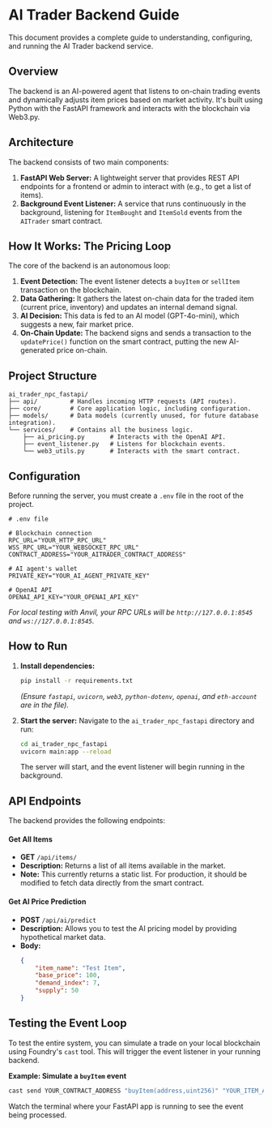 # AI Trader Backend Guide

This document provides a complete guide to understanding, configuring, and running the AI Trader backend service.

## Overview

The backend is an AI-powered agent that listens to on-chain trading events and dynamically adjusts item prices based on market activity. It's built using Python with the FastAPI framework and interacts with the blockchain via Web3.py.

## Architecture

The backend consists of two main components:
1.  **FastAPI Web Server:** A lightweight server that provides REST API endpoints for a frontend or admin to interact with (e.g., to get a list of items).
2.  **Background Event Listener:** A service that runs continuously in the background, listening for `ItemBought` and `ItemSold` events from the `AITrader` smart contract.

## How It Works: The Pricing Loop

The core of the backend is an autonomous loop:
1.  **Event Detection:** The event listener detects a `buyItem` or `sellItem` transaction on the blockchain.
2.  **Data Gathering:** It gathers the latest on-chain data for the traded item (current price, inventory) and updates an internal demand signal.
3.  **AI Decision:** This data is fed to an AI model (GPT-4o-mini), which suggests a new, fair market price.
4.  **On-Chain Update:** The backend signs and sends a transaction to the `updatePrice()` function on the smart contract, putting the new AI-generated price on-chain.

## Project Structure

```
ai_trader_npc_fastapi/
├── api/         # Handles incoming HTTP requests (API routes).
├── core/        # Core application logic, including configuration.
├── models/      # Data models (currently unused, for future database integration).
└── services/    # Contains all the business logic.
    ├── ai_pricing.py       # Interacts with the OpenAI API.
    ├── event_listener.py   # Listens for blockchain events.
    └── web3_utils.py       # Interacts with the smart contract.
```

## Configuration

Before running the server, you must create a `.env` file in the root of the project.

```
# .env file

# Blockchain connection
RPC_URL="YOUR_HTTP_RPC_URL"
WSS_RPC_URL="YOUR_WEBSOCKET_RPC_URL"
CONTRACT_ADDRESS="YOUR_AITRADER_CONTRACT_ADDRESS"

# AI agent's wallet
PRIVATE_KEY="YOUR_AI_AGENT_PRIVATE_KEY"

# OpenAI API
OPENAI_API_KEY="YOUR_OPENAI_API_KEY"
```
*For local testing with Anvil, your RPC URLs will be `http://127.0.0.1:8545` and `ws://127.0.0.1:8545`.*

## How to Run

1.  **Install dependencies:**
    ```bash
    pip install -r requirements.txt
    ```
    *(Ensure `fastapi`, `uvicorn`, `web3`, `python-dotenv`, `openai`, and `eth-account` are in the file).*

2.  **Start the server:**
    Navigate to the `ai_trader_npc_fastapi` directory and run:
    ```bash
    cd ai_trader_npc_fastapi
    uvicorn main:app --reload
    ```
    The server will start, and the event listener will begin running in the background.

## API Endpoints

The backend provides the following endpoints:

#### Get All Items
- **GET** `/api/items/`
- **Description:** Returns a list of all items available in the market.
- **Note:** This currently returns a static list. For production, it should be modified to fetch data directly from the smart contract.

#### Get AI Price Prediction
- **POST** `/api/ai/predict`
- **Description:** Allows you to test the AI pricing model by providing hypothetical market data.
- **Body:**
  ```json
  {
      "item_name": "Test Item",
      "base_price": 100,
      "demand_index": 7,
      "supply": 50
  }
  ```

## Testing the Event Loop

To test the entire system, you can simulate a trade on your local blockchain using Foundry's `cast` tool. This will trigger the event listener in your running backend.

**Example: Simulate a `buyItem` event**
```bash
cast send YOUR_CONTRACT_ADDRESS "buyItem(address,uint256)" "YOUR_ITEM_ADDRESS" 1 --rpc-url http://127.0.0.1:8545 --private-key YOUR_TEST_WALLET_PRIVATE_KEY
```
Watch the terminal where your FastAPI app is running to see the event being processed.
